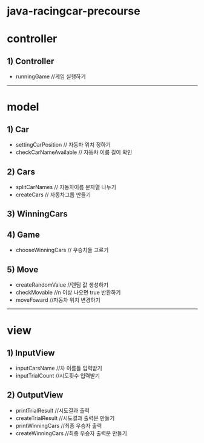 # java-racingcar-precourse

# controller
## 1) Controller 
* runningGame //게임 실행하기
---
# model
## 1) Car
* settingCarPosition // 자동차 위치 정하기
* checkCarNameAvailable // 자동차 이름 길이 확인

## 2) Cars
* splitCarNames // 자동차이름 문자열 나누기
* createCars // 자동차그룹 만들기

## 3) WinningCars

## 4) Game
* chooseWinningCars // 우승차들 고르기

## 5) Move
* createRandomValue //랜덤 값 생성하기
* checkMovable //n 이상 나오면 true 반환하기
* moveFoward //자동차 위치 변경하기

---
# view
## 1)  InputView
* inputCarsName //차 이름들 입력받기
* inputTrialCount //시도횟수 입력받기
## 2) OutputView
* printTrialResult //시도결과 출력
* createTrialResult //시도결과 출력문 만들기
* printWinningCars //최종 우승자 출력
* createWinningCars //최종 우승자 출력문 만들기
